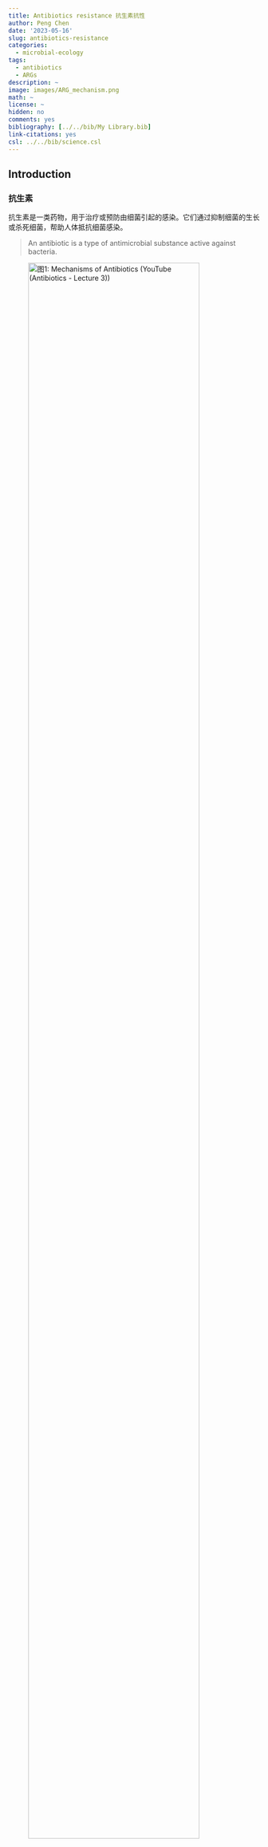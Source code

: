 ```yaml
---
title: Antibiotics resistance 抗生素抗性
author: Peng Chen
date: '2023-05-16'
slug: antibiotics-resistance
categories:
  - microbial-ecology
tags:
  - antibiotics
  - ARGs
description: ~
image: images/ARG_mechanism.png
math: ~
license: ~
hidden: no
comments: yes
bibliography: [../../bib/My Library.bib]
link-citations: yes
csl: ../../bib/science.csl
---
```


<script src="{{< blogdown/postref >}}index_files/kePrint/kePrint.js"></script>
<link href="{{< blogdown/postref >}}index_files/lightable/lightable.css" rel="stylesheet" />
<script src="{{< blogdown/postref >}}index_files/kePrint/kePrint.js"></script>

<link href="{{< blogdown/postref >}}index_files/lightable/lightable.css" rel="stylesheet" />

## Introduction

### 抗生素

抗生素是一类药物，用于治疗或预防由细菌引起的感染。它们通过抑制细菌的生长或杀死细菌，帮助人体抵抗细菌感染。

> An antibiotic is a type of antimicrobial substance active against bacteria.

<figure>
<img src="images/antibiotic_mechanism.png" style="width:90.0%" alt="图1: Mechanisms of Antibiotics (YouTube (Antibiotics - Lecture 3))" />
<figcaption aria-hidden="true">图1: Mechanisms of Antibiotics (YouTube (Antibiotics - Lecture 3))</figcaption>
</figure>

抗生素可以通过不同的机制对细菌产生作用。以下是几种常见的抗生素类型及其作用机制（图1）：

1.  青霉素类抗生素：作用于细菌细胞壁的合成，干扰其结构，导致细菌细胞壁破裂，细菌死亡。

2.  大环内酯类抗生素：通过阻断细菌蛋白质的合成过程，阻碍细菌的生长和复制。

3.  氨基糖苷类抗生素：抑制细菌蛋白质的合成，通过与细菌的核糖体结合，阻碍蛋白质合成的进行。

4.  四环素类抗生素：抑制细菌的蛋白质合成，通过与细菌的核糖体结合，阻碍蛋白质链的延伸。

5.  氟喹诺酮类抗生素：抑制细菌DNA的复制和转录过程，阻断细菌的生长。

### 抗生素抗性

<figure>
<img src="images/ARG_mechanism.png" style="width:90.0%" alt="图2: Mechanisms of Antibiotic Resistance (Courtesy of E. Wistrand-Yuen.)" />
<figcaption aria-hidden="true">图2: Mechanisms of Antibiotic Resistance (Courtesy of E. Wistrand-Yuen.)</figcaption>
</figure>

**抗生素抗性**是指细菌或其他微生物对抗生素的治疗效果降低或完全失效的现象。当细菌暴露在抗生素的作用下，一些细菌可能具有抗药性，能够存活和继续繁殖，导致感染的持续存在或进一步扩散。

> Antibiotic resistance is the ability of a microorganism to withstand the effects of antibiotic(s).

抗生素抗性可以是天然的，即细菌天生具有抗药性。然而，更为严重的是通过基因突变或水平基因转移等机制，细菌可以获得抗药性。

同样，为了对付抗生素的作用机制有多种耐药机制，[**CARD数据库**](https://card.mcmaster.ca/) ([*1*](#ref-alcockCARD2020Antibiotic2020)) 将其分为7类：

1.  导致抗生素耐药性的抗生素靶标的突变改变或酶促修饰。

2.  抗生素作用靶点的更换或替代，该过程会导致抗生素耐药性。

3.  保护抗生素作用靶点免受抗生素结合，该过程将导致抗生素耐药性。

4.  抗生素的酶促灭活赋予耐药性。

5.  通过将抗生素转运出细胞而产生的抗生素耐药性。

6.  通常通过减少孔蛋白的产生来降低对抗生素的渗透性，可以提供耐药性。

7.  基因缺失（通常是孔蛋白）赋予抗生素耐药性的机制。

**抗生素抗性基因（Antibiotics resistance genes，ARGs）** 是指存在于细菌或其他微生物基因组中的基因，使它们具有对抗生素的抵抗能力。 这些基因编码了一系列的蛋白质或其他分子机制，使细菌能够对抗生素产生耐药性。

ARG被视为是一种新出现的生物污染物，由ARG引起的抗生素耐药性被认为是当代医学最重要的挑战之一，也是严重的公共卫生问题。抗生素耐药性阻碍了临床上对细菌感染的有效治疗，并成为流行病威胁和高死亡率的原因。

根据获得的欧盟和欧洲经济活动国家的数据，抗生素抗性细菌（ARB）在2015年造成671,689人感染，每年导致超过33,000人死亡 ([*2*](#ref-cassiniAttributableDeathsDisabilityadjusted2019))。

ARGs在环境中的广泛传播提高了其作为污染物的危害性。 抗生素在人类、兽医和农业用途中的大量使用导致它们不断释放到环境中，同时，ARG也被引入各种环境中，如临床（医院、诊所）和兽医环境、人体（胃肠道微生物组）以及废水处理厂和自然环境（土壤、水、空气）等。

移动遗传元件（MGE）如质粒、转座子、整合子被证明与ARG的转移传播具有很强的相关性 ([*3*](#ref-wangEnhancedRemovalAntibiotic2021))，将 ARG 与移动遗传元件联系起来是十分重要的。

## Methods & Tools

生物信息学在ARG研究上的主要目标是开发分析流程，用于准确检测抗性组（抗性基因的补充延伸）并随后根据基因组和宏基因组数据准确预测抗菌谱（AMR 的表型范围和易感性）以及ARG宿主等信息。

目前已开发出很多的ARG相关的生物信息学软件工具（表1)和数据库（表2），注释管理不一致，每个工具和数据库都有不同的重点领域和不同的预测范围。

### Tools

<figure>
<img src="images/ARG_workflow.png" style="width:90.0%" alt="图3: 宏基因组测序数据ARG分析的工作流程" />
<figcaption aria-hidden="true">图3: 宏基因组测序数据ARG分析的工作流程</figcaption>
</figure>

目前使用宏基因组测序数据对存在于微生物群落中的ARG进行识别鉴定的计算工作流程主要有两种：基于组装的contigs的分析和基于原始reads的比对分析（图3）。

且大多数方法从宏基因组数据中获得的序列(原始reads或contigs)通常不能明确地确定其属于物种起源，分析的范围通常仅限于基于同源性就能识别的ARG家族，而缺乏高度依赖环境的抗性决定因素，如点突变的分析。

<table class=" lightable-classic" style="font-family: Cambria; width: auto !important; margin-left: auto; margin-right: auto;">
<caption>
Table 1: 用于鉴定、预测ARGs的生信软件
</caption>
<thead>
<tr>
<th style="text-align:left;">
软件名
</th>
<th style="text-align:left;">
描述
</th>
</tr>
</thead>
<tbody>
<tr>
<td style="text-align:left;">
ARG-ANNOT
</td>
<td style="text-align:left;">
使用 BLAST 针对抗菌素耐药性 (AMR) 参考序列和 SNP 的精选数据库检测细菌基因组中现有的和假定的新抗生素耐药性基因。
</td>
</tr>
<tr>
<td style="text-align:left;">
ARGs-OAP
</td>
<td style="text-align:left;">
用于从宏基因组序列中快速注释和分类抗生素抗性基因样序列（使用 BLASTX 针对 SARG 数据库）的在线管道。
</td>
</tr>
<tr>
<td style="text-align:left;">
BacAnt
</td>
<td style="text-align:left;">
允许同时注释 ARG、整合子和转座子的，可用于比较基因组分析的应用程序
</td>
</tr>
<tr>
<td style="text-align:left;">
DeepARG
</td>
<td style="text-align:left;">
通过深度学习方法，分别为短读序列和全基因长度序列构建了两个深度学习模型 DeepARG-SS 和 DeepARG-LS，提供了准确的抗菌素耐药性注释。
</td>
</tr>
<tr>
<td style="text-align:left;">
Mykrobe predictor
</td>
<td style="text-align:left;">
快速筛选金黄色葡萄球菌和结核分枝杆菌原始 FASTQ 测序结果中的 AMR 基因和 SNP，并对 12 种抗菌药物进行抗生素谱预测。
</td>
</tr>
<tr>
<td style="text-align:left;">
ResFinder
</td>
<td style="text-align:left;">
通过 BLAST 针对 AMR 参考序列的精选数据库，在全基因组数据中识别水平获得的 AMR 基因。
</td>
</tr>
<tr>
<td style="text-align:left;">
RGI
</td>
<td style="text-align:left;">
根据综合抗生素耐药性数据库 (CARD) 中的同源性和 SNP 模型，从蛋白质或核苷酸数据中预测耐药性组。
</td>
</tr>
<tr>
<td style="text-align:left;">
SEAR
</td>
<td style="text-align:left;">
使用 ARG-ANNOT 数据库检测基因组或宏基因组测序数据中水平获得的 AMR 基因。
</td>
</tr>
<tr>
<td style="text-align:left;">
SRST
</td>
<td style="text-align:left;">
一种快速测序读取映射工具，用于快速准确地检测 MLST、毒力、AMR 或其他标记。包括 ResFinder 和 ARG-ANNOT 参考数据库。
</td>
</tr>
<tr>
<td style="text-align:left;">
AMRFinder
</td>
<td style="text-align:left;">
NCBI开发的一种使用高质量精选 AMR 基因参考数据库识别 AMR 基因的工具。
</td>
</tr>
</tbody>
</table>

### Database

近年来随着ARG数据的快速增长，数据管理、分析和访问需要更完善的数据库来承载。

ARG命名本身就是一个难题，同义词经常使用，名称冲突，基因名称有时基于核苷酸序列有时基于蛋白质序列，一些基因家族使用通用名称，而另一些则命名每个等位基因，加上各种ARG数据库非正式地交换有关 AMR 管理、命名和分类的信息，导致管理较为混乱。

当然，没有一个ARG数据库是完整的，ARG在各种病原体间移动与突变会增加大量数据，突变数据的管理是最具挑战性的任务。

<table class=" lightable-classic" style="font-family: Cambria; width: auto !important; margin-left: auto; margin-right: auto;">
<caption>
Table 2: ARGs综合信息数据库
</caption>
<thead>
<tr>
<th style="text-align:left;">
数据库
</th>
<th style="text-align:left;">
描述
</th>
</tr>
</thead>
<tbody>
<tr>
<td style="text-align:left;">
ARDB
</td>
<td style="text-align:left;">
一个手动管理的数据库，其中每个基因和抗性类型都用抗性概况、作用机制、本体论和序列和蛋白质数据库的外部链接进行注释。自 2009 年以来未更新，所有数据均已整理到 CARD 中。
</td>
</tr>
<tr>
<td style="text-align:left;">
ARG-ANNOT
</td>
<td style="text-align:left;">
AMR 参考序列和 SNP 的精选数据库。
</td>
</tr>
<tr>
<td style="text-align:left;">
CARD
</td>
<td style="text-align:left;">
手动管理的抗性基因和突变、其产物和相关表型数据库，涵盖 AMR 的所有机制。由抗生素耐药性本体论 (ARO) 组织管理。
</td>
</tr>
<tr>
<td style="text-align:left;">
CBMAR
</td>
<td style="text-align:left;">
提供对 β-内酰胺酶家族的分子和生化表征有用的信息。
</td>
</tr>
<tr>
<td style="text-align:left;">
MvirDB
</td>
<td style="text-align:left;">
通过整合来自多个来源的数据，专注于对生物防御应用至关重要的毒素、毒力因子和抗生素抗性基因。
</td>
</tr>
<tr>
<td style="text-align:left;">
NCBI BioProject PRJNA313047
</td>
<td style="text-align:left;">
以抗性为重点的 AMR 基因序列整理。
</td>
</tr>
<tr>
<td style="text-align:left;">
PATRIC
</td>
<td style="text-align:left;">
细菌感染性疾病信息系统，以ARDB和CARD为基础，辅以AMR元数据，对完整的病原体基因组进行注释。
</td>
</tr>
<tr>
<td style="text-align:left;">
Resfams
</td>
<td style="text-align:left;">
蛋白质家族和相关配置文件隐藏马尔可夫模型 (HMM) 的精选数据库，确认具有抗生素抗性功能并按本体组织。
</td>
</tr>
<tr>
<td style="text-align:left;">
ResFinder
</td>
<td style="text-align:left;">
水平获得的 AMR 基因数据库。
</td>
</tr>
<tr>
<td style="text-align:left;">
SARG
</td>
<td style="text-align:left;">
抗生素抗性基因、亚型和参考序列，整合来自ARDB和CARD的信息。
</td>
</tr>
</tbody>
</table>

很多ARG数据库已经很久没有管理升级了，目前CARD是注释比较全面，管理完善，很多ARG条目经过实验验证的数据库。

CARD提供参考 DNA 和蛋白质序列、检测模型和基于细菌抗菌素耐药性(AMR)分子基础的生物信息学工具，设计了抗生素抗性本体论 (ARO)。

ARO 分为三个主要分支：抗生素耐药性决定因素(ARO:3000000)、抗生素分子(ARO:1000003)和抗生素耐药机制(ARO:1000002)，最新的CARD现在已经有6000多个本体术语，这些还得到了很多研究论文的支持。

CARD 开发了抗性基因标识符（RGI) 软件（v5.0）。

RGI软件利用四种CARD模型类型来预测抵抗组：蛋白质同源模型（使用BLASTP或DIAMOND检测AMR基因的功能同源物）、蛋白质变异模型（用于准确区分易感内在基因和获得赋予AMR的突变的内在基因，基CARD的精选SNP矩阵）、rRNA突变模型（用于检测抗药性rRNA靶序列）和蛋白质过度表达模型（检测与AMR相关的外排亚基，但也突出显示存在时赋予过度表达的突变）。

所以我一般用的也是RGI+CARD来做宏基因组的ARG鉴定。当然鉴定后的下游分析就跟其他的功能基因类似，有很多可以做的，最好跟实验设计紧紧联系说明问题。

### RGI

RGI（Resistance Gene Identifier）是一个用于检测和注释细菌基因组中抗生素抗性基因的工具。

地址：<https://github.com/arpcard/rgi>

RGI有网页版应用<https://card.mcmaster.ca/analyze/rgi>，可以选择两种输入，右侧调节参数：

1.  Enter a GenBank accession(s):
2.  Upload FASTA sequence file(s):

GenBank: JN420336.1，试试这个 Klebsiella pneumoniae plasmid pNDM-MAR, complete sequence，肺炎克雷伯菌质粒 pNDM-MAR，完整序列， 267242 bp。

结果会返回一个表，多个旭日图： <img src="images/rig_web.png" style="width:90.0%" />

当然我们要做宏基因组分析的话肯定要用命令行版本的rgi软件：

安装方法：

最简单的方式就是conda新建环境后直接安装：

``` bash
# searches rgi package and show available versions
$ conda search --channel bioconda rgi
# install rgi package
$ conda install --channel bioconda rgi
# install rgi specific version
$ conda install --channel bioconda rgi=3.1.1
# remove rgi package
$ conda remove --channel bioconda rgi
```

如果上述方法有问题的话（比如我当时的环境），可以考虑源码编译：

``` bash
# 克隆仓库，
git clone https://github.com/arpcard/rgi

# 在rgi文件夹内新建环境
conda env create -f conda_env.yml
conda activate rgi

# 在rgi文件夹内build
python setup.py build
python setup.py test
python setup.py install

#test
cd tests
pytest -v -rxs
#这里可能会有几个问题，需要把card.json，和由card_database_v3.1.4.fasta创建的card_reference.fasta放在合适位置

#查看安装情况
rgi main -h

#成功的话会输出帮助文件
usage: rgi main [-h] -i INPUT_SEQUENCE -o OUTPUT_FILE [-t {contig,protein}]
                [-a {DIAMOND,BLAST}] [-n THREADS] [--include_loose]
                [--include_nudge] [--local] [--clean] [--keep] [--debug]
                [--low_quality] [-d {wgs,plasmid,chromosome,NA}] [-v]
                [-g {PRODIGAL,PYRODIGAL}] [--split_prodigal_jobs]

Resistance Gene Identifier - 6.0.2 - Main

#下载card数据库
wget https://card.mcmaster.ca/latest/data
tar -xvf data ./card.json

#在本地或工作目录中加载card数据库
rgi load --card_json /path/to/card.json --local

#查看本地数据库版本
rgi database --version --local

#注意不加--local的话数据库会加载到全局环境中，在任意目录都可以运行
```

安装成功后，就可以来对我们的序列进行鉴定了，常用的有两种模式：

1.  基因组或组装序列（DNA/蛋白质）

``` bash
rgi main --input_sequence /path/to/nucleotide_input.fasta
  --output_file /path/to/output_file --local --clean
  
部分可选参数：
    -h, --help 显示此帮助信息并退出
    -i 输入序列, --input_sequence 输入序列
        输入文件必须在 FASTA（重叠群和蛋白质）或 gzip 格式！例如 myFile.fasta
    -o 输出文件, --output_file 输出文件，输出文件夹和文件名
    -t {contig,protein}, --input_type {contig,protein}
        指定数据输入类型（默认 = contig）
    -a {DIAMOND,BLAST}, --alignment_tool {DIAMOND,BLAST}
        指定比对工具（默认 = BLAST）
    -n 线程，--num_threads 线程
        BLAST 搜索中使用的线程数 (CPU)（默认值=16）
    --include_loose 除了严格和完美之外还包括宽松的命中点击（默认值：False）
    --include_nudge 包括从宽松到严格命中的命中（默认值：False）
    --local 使用本地数据库（默认：使用数据库可执行目录）
    --clean 删除临时文件（默认值：False）
```

结果表格每列的内容如下：

|                                         |                                                   |
|-----------------------------------------|---------------------------------------------------|
| **Field**                               | **Content**                                       |
| ORF_ID                                  | 开放阅读框架标识符（RGI 内部）                    |
| Contig                                  | 源序列                                            |
| Start                                   | ORF起始坐标                                       |
| Stop                                    | ORF的结束坐标                                     |
| Orientation                             | ORF链                                             |
| Cut_Off                                 | RGI 检测范式（完美、严格、松散）                  |
| Pass_Bitscore                           | 严格检测模型 bitscore 截断                        |
| Best_Hit_Bitscore                       | 与 CARD 中的最高命中匹配的 Bitscore 值            |
| Best_Hit_ARO                            | CARD 中的最高命中匹配的 ARO 术语                  |
| Best_Identities                         | 与 CARD 中的最高命中匹配的同一性百分比            |
| ARO                                     | ARO 匹配到 CARD 中的最高命中的Accession号         |
| Model_type                              | CARD检测模型类型                                  |
| SNPs_in_Best_Hit_ARO                    | 在 CARD 中最高命中的 ARO 术语中观察到的突变       |
| Other_SNPs                              | 以模型 ID 指示的其他匹配项的 ARO 术语观察到的突变 |
| Drug Class                              | ARO分类                                           |
| Resistance Mechanism                    | ARO分类                                           |
| AMR Gene Family                         | ARO分类                                           |
| Predicted_DNA                           | ORF预测核苷酸序列                                 |
| Predicted_Protein                       | ORF预测的蛋白质序列                               |
| CARD_Protein_Sequence                   | CARD中top hit的蛋白质序列                         |
| Percentage Length of Reference Sequence | ORF蛋白长度/CARD参考蛋白长度                      |
| ID                                      | HSP 标识符（RGI 内部）                            |
| Model_id                                | CARD检测型号id                                    |
| Nudged                                  | TRUE = 命中从松散微调到严格                       |
| Note                                    | 其他注意事项的原因                                |

2.  宏基因组reads，基因组reads

``` bash
rgi bwt --read_one /path/to/fastq/R1.fastq.gz
  --read_two /path/to/fastq/R2.fastq.gz --output_file output_prefix
  --local
  
部分可选参数：
    -h, --help 显示此帮助信息并退出
    -1 READ_ONE, --read_one READ_ONE
    -2 READ_TWO，--read_two READ_TWO
    -a {kma,bowtie2,bwa}, --aligner {kma,bowtie2,bwa}
        选择读取对齐器（默认=kma）
    -n 线程，--threads 线程
        要使用的线程 (CPU) 数（默认值=16）
    -o 输出文件, --output_file 输出文件
        输出文件名的名称
    --debug 调试模式（默认=False）
    --clean 删除临时文件（默认=False）
    --local 使用本地数据库（默认：使用可执行目录中的数据库）
    --include_wildcard 包含wild数据库（默认=False）
```

最终结果有5个文件：

|                                           |                                              |
|-------------------------------------------|----------------------------------------------|
| **File**                                  | **Contents**                                 |
| **output_prefix.allele_mapping_data.txt** | RGI bwt read mapping results at allele level |
| **output_prefix.gene_mapping_data.txt**   | RGI bwt read mapping results at gene level   |
| output_prefix.artifacts_mapping_stats.txt | Statistics for read mapping artifacts        |
| output_prefix.overall_mapping_stats.txt   | Statistics for overall read mapping results  |
| output_prefix.reference_mapping_stats.txt | Statistics for reference matches             |

常用的进一步分析的是 at allele level，这个表格每列的内容如下：

|                                               |                                                                                                                                                 |
|-----------------------------------------------|-------------------------------------------------------------------------------------------------------------------------------------------------|
| **Field**                                     | **Contents**                                                                                                                                    |
| Reference Sequence                            | read映射到的参考等位基因                                                                                                                        |
| **ARO Term**                                  | ARO Term                                                                                                                                        |
| **ARO Accession**                             | ARO Accession                                                                                                                                   |
| Reference Model Type                          | CARD 检测模型类型                                                                                                                               |
| Reference DB                                  | 参考等位基因来自 CARD 或 WildCARD                                                                                                               |
| Reference Allele Source                       | See below                                                                                                                                       |
| Resistomes & Variants: Observed in Genome(s)  | 这个等位基因序列是否在 CARD 患病率基因组序列中被观察到？                                                                                        |
| Resistomes & Variants: Observed in Plasmid(s) | 是否已在 CARD Prevalence 质粒序列中观察到该等位基因序列？                                                                                       |
| Resistomes & Variants: Observed Pathogen(s)   | CARD 携带此等位基因序列的流行病原体。 如果 Reference DB 是 CARD，将显示在 CARD 检测模型中用作参考的病原体。 使用 k-mers 验证病原体来源。        |
| **Completely Mapped Reads**                   | 完全映射到等位基因的read数量                                                                                                                    |
| **Mapped Reads with Flanking Sequence**       | 未完全映射到等位基因的read数量                                                                                                                  |
| **All Mapped Reads**                          | 前两列的总和                                                                                                                                    |
| Percent Coverage                              | 读数覆盖的参考等位基因百分比                                                                                                                    |
| Length Coverage (bp)                          | Base pairs of reference allele covered by reads                                                                                                 |
| Average MAPQ (Completely Mapped Reads)        | 平均 MAPQ 值，映射质量得分量化了读取错位的可能性。 Heng Li 和 Richard Durbin 在他们描述 MAQ 的论文中介绍了它们，并且通常以 Phred 量表进行报告。 |
| Mate Pair Linkage                             | 对于配对双端测序，如果姐妹读取映射到不同的 AMR 基因，则会列出                                                                                   |
| Reference Length                              | 参考等位基因的长度 (bp)                                                                                                                         |
| **AMR Gene Family**                           | ARO分类                                                                                                                                         |
| **Drug Class**                                | ARO分类                                                                                                                                         |
| **Resistance Mechanism**                      | ARO分类                                                                                                                                         |
| Depth                                         | 覆盖深度（仅在使用 kma 时报告）                                                                                                                 |
| SNPs                                          | 从映射读取中观察到的单核苷酸多态性（仅在使用 kma 时报告）                                                                                       |
| Consensus Sequence DNA                        | 使用映射读取的核苷酸一致序列（仅在使用 kma 时报告）                                                                                             |
| Consensus Sequence Protein                    | 从 DNA 翻译的蛋白质共有序列（仅在使用 kma 时报告）                                                                                              |

## Reference

<div id="refs" class="references csl-bib-body">

<div id="ref-alcockCARD2020Antibiotic2020" class="csl-entry">

<span class="csl-left-margin">1. </span><span class="csl-right-inline">B. P. Alcock, A. R. Raphenya, T. T. Y. Lau, K. K. Tsang, M. Bouchard, A. Edalatmand, W. Huynh, A.-L. V. Nguyen, A. A. Cheng, S. Liu, S. Y. Min, A. Miroshnichenko, H.-K. Tran, R. E. Werfalli, J. A. Nasir, M. Oloni, D. J. Speicher, A. Florescu, B. Singh, M. Faltyn, A. Hernandez-Koutoucheva, A. N. Sharma, E. Bordeleau, A. C. Pawlowski, H. L. Zubyk, D. Dooley, E. Griffiths, F. Maguire, G. L. Winsor, R. G. Beiko, F. S. L. Brinkman, W. W. L. Hsiao, G. V. Domselaar, A. G. McArthur, [CARD 2020: Antibiotic resistome surveillance with the comprehensive antibiotic resistance database](https://doi.org/10.1093/nar/gkz935). *Nucleic Acids Research*. **48**, D517–D525 (2020).</span>

</div>

<div id="ref-cassiniAttributableDeathsDisabilityadjusted2019" class="csl-entry">

<span class="csl-left-margin">2. </span><span class="csl-right-inline">A. Cassini, L. D. Högberg, D. Plachouras, A. Quattrocchi, A. Hoxha, G. S. Simonsen, M. Colomb-Cotinat, M. E. Kretzschmar, B. Devleesschauwer, M. Cecchini, D. A. Ouakrim, T. C. Oliveira, M. J. Struelens, C. Suetens, D. L. Monnet, Burden of AMR Collaborative Group, [Attributable deaths and disability-adjusted life-years caused by infections with antibiotic-resistant bacteria in the EU and the European Economic Area in 2015: A population-level modelling analysis](https://doi.org/10.1016/S1473-3099(18)30605-4). *The Lancet. Infectious Diseases*. **19**, 56–66 (2019).</span>

</div>

<div id="ref-wangEnhancedRemovalAntibiotic2021" class="csl-entry">

<span class="csl-left-margin">3. </span><span class="csl-right-inline">J. Wang, J. Gu, X. Wang, Z. Song, X. Dai, H. Guo, J. Yu, W. Zhao, L. Lei, [Enhanced removal of antibiotic resistance genes and mobile genetic elements during swine manure composting inoculated with mature compost](https://doi.org/10.1016/j.jhazmat.2021.125135). *Journal of Hazardous Materials*. **411**, 125135 (2021).</span>

</div>

</div>
